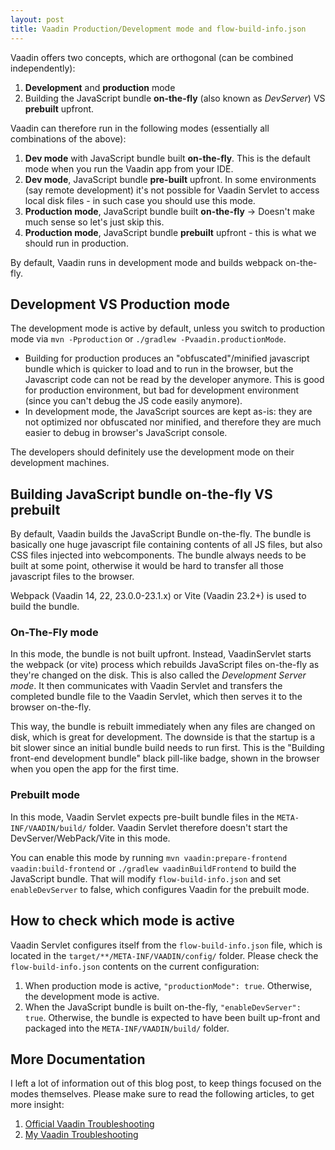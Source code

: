 ```yaml
---
layout: post
title: Vaadin Production/Development mode and flow-build-info.json
---
```


Vaadin offers two concepts, which are orthogonal (can be combined independently):

1. **Development** and **production** mode
2. Building the JavaScript bundle **on-the-fly** (also known as *DevServer*) VS **prebuilt** upfront.

Vaadin can therefore run in the following modes (essentially all combinations of the above):

1. **Dev mode** with JavaScript bundle built **on-the-fly**. This is the default mode when you run the Vaadin app from your IDE.
2. **Dev mode**, JavaScript bundle **pre-built** upfront. In some environments (say remote development) it's not possible for Vaadin Servlet
   to access local disk files - in such case you should use this mode.
3. **Production mode**, JavaScript bundle built **on-the-fly** -> Doesn't make much sense so let's just skip this.
4. **Production mode**, JavaScript bundle **prebuilt** upfront - this is what we should run in production.

By default, Vaadin runs in development mode and builds webpack on-the-fly.

## Development VS Production mode

The development mode is active by default, unless you switch to production mode via `mvn -Pproduction`
or `./gradlew -Pvaadin.productionMode`.

* Building for production produces an "obfuscated"/minified javascript bundle which is quicker to load and to run in the browser,
  but the Javascript code can not be read by the developer anymore. This is good for production environment,
  but bad for development environment (since you can't debug the JS code easily anymore).
* In development mode, the JavaScript sources are kept as-is: they are not optimized nor obfuscated nor minified,
  and therefore they are much easier to debug in browser's JavaScript console.

The developers should definitely use the development mode on their development machines.

## Building JavaScript bundle on-the-fly VS prebuilt

By default, Vaadin builds the JavaScript Bundle on-the-fly. The bundle is basically one huge javascript
file containing contents of all JS files, but also CSS files injected into webcomponents.
The bundle always needs to be built at some point,
otherwise it would be hard to transfer all those javascript files to the browser.

Webpack (Vaadin 14, 22, 23.0.0-23.1.x) or Vite (Vaadin 23.2+) is used to build the bundle.

### On-The-Fly mode

In this mode, the bundle is not built upfront. Instead, VaadinServlet starts the webpack (or vite) process
which rebuilds JavaScript files on-the-fly as they're changed on the disk. This is also called the
*Development Server mode*. It then communicates with Vaadin Servlet
and transfers the completed bundle file to the Vaadin Servlet, which then serves it to the browser on-the-fly.

This way, the bundle is rebuilt immediately when any files are changed on disk, which is great for development.
The downside is that the startup is a bit slower since an initial bundle build needs to run first.
This is the "Building front-end development bundle" black pill-like badge, shown in the browser when you open
the app for the first time.

### Prebuilt mode

In this mode, Vaadin Servlet expects pre-built bundle files in the `META-INF/VAADIN/build/` folder.
Vaadin Servlet therefore doesn't start the DevServer/WebPack/Vite in this mode.

You can enable this mode by running `mvn vaadin:prepare-frontend vaadin:build-frontend`
or `./gradlew vaadinBuildFrontend` to build the JavaScript bundle.
That will modify `flow-build-info.json` and set `enableDevServer` to false, which configures
Vaadin for the prebuilt mode.

## How to check which mode is active

Vaadin Servlet configures itself from the `flow-build-info.json` file, which is located in the `target/**/META-INF/VAADIN/config/` folder.
Please check the `flow-build-info.json` contents on the current configuration:

1. When production mode is active, `"productionMode": true`. Otherwise, the development mode is active.
2. When the JavaScript bundle is built on-the-fly, `"enableDevServer": true`. Otherwise, the bundle is expected
   to have been built up-front and packaged into the `META-INF/VAADIN/build/` folder.

## More Documentation

I left a lot of information out of this blog post, to keep things focused on the modes themselves.
Please make sure to read the following articles, to get more insight:

1. [Official Vaadin Troubleshooting](https://vaadin.com/docs/latest/production/troubleshooting)
2. [My Vaadin Troubleshooting](../Vaadin-troubleshooting/)
